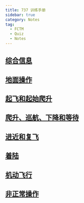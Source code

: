 ```yaml
---
title: 737 训练手册
sidebar: true
category: Notes
tag:
  - FCTM
  - Quiz
  - Notes
---
```


## [综合信息](./737/FCTM-01.html)

## [地面操作](./737/FCTM-02.html)

## [起飞和起始爬升](./737/FCTM-03.html)

## [爬升、巡航、下降和等待](./737/FCTM-04.html)

## [进近和复飞](./737/FCTM-05.html)

## [着陆](./737/FCTM-06.html)

## [机动飞行](./737/FCTM-07.html)

## [非正常操作](./737/FCTM-08.html)
